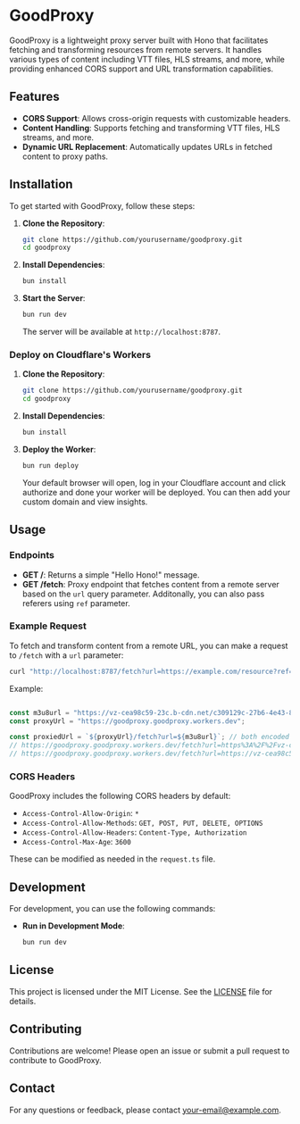 
# GoodProxy

GoodProxy is a lightweight proxy server built with Hono that facilitates fetching and transforming resources from remote servers. It handles various types of content including VTT files, HLS streams, and more, while providing enhanced CORS support and URL transformation capabilities.

## Features

- **CORS Support**: Allows cross-origin requests with customizable headers.
- **Content Handling**: Supports fetching and transforming VTT files, HLS streams, and more.
- **Dynamic URL Replacement**: Automatically updates URLs in fetched content to proxy paths.

## Installation

To get started with GoodProxy, follow these steps:

1. **Clone the Repository**:

    ```bash
    git clone https://github.com/yourusername/goodproxy.git
    cd goodproxy
    ```

2. **Install Dependencies**:

    ```bash
    bun install
    ```

3. **Start the Server**:

    ```bash
    bun run dev
    ```

    The server will be available at `http://localhost:8787`.

### Deploy on Cloudflare's Workers

1. **Clone the Repository**:

    ```bash
    git clone https://github.com/yourusername/goodproxy.git
    cd goodproxy
    ```

2. **Install Dependencies**:

    ```bash
    bun install
    ```

3. **Deploy the Worker**:

    ```bash
    bun run deploy
    ```

    Your default browser will open, log in your Cloudflare account and click authorize and done your worker will be deployed. 
    You can then add your custom domain and view insights.

## Usage

### Endpoints

- **GET /**: Returns a simple "Hello Hono!" message.
- **GET /fetch**: Proxy endpoint that fetches content from a remote server based on the `url` query parameter. Additonally, you can also pass referers using `ref` parameter.

### Example Request

To fetch and transform content from a remote URL, you can make a request to `/fetch` with a `url` parameter:

```bash
curl "http://localhost:8787/fetch?url=https://example.com/resource?ref=https://some-referer.com"
```
Example:

```ts

const m3u8url = "https://vz-cea98c59-23c.b-cdn.net/c309129c-27b6-4e43-8254-62a15c77c5ee/842x480/video.m3u8";
const proxyUrl = "https://goodproxy.goodproxy.workers.dev";

const proxiedUrl = `${proxyUrl}/fetch?url=${m3u8url}`; // both encoded and non encoded urls will work
// https://goodproxy.goodproxy.workers.dev/fetch?url=https%3A%2F%2Fvz-cea98c59-23c.b-cdn.net%2Fc309129c-27b6-4e43-8254-62a15c77c5ee%2F842x480%2Fvideo.m3u8
// https://goodproxy.goodproxy.workers.dev/fetch?url=https://vz-cea98c59-23c.b-cdn.net/c309129c-27b6-4e43-8254-62a15c77c5ee/842x480/video.m3u8
```

### CORS Headers

GoodProxy includes the following CORS headers by default:

- `Access-Control-Allow-Origin`: `*`
- `Access-Control-Allow-Methods`: `GET, POST, PUT, DELETE, OPTIONS`
- `Access-Control-Allow-Headers`: `Content-Type, Authorization`
- `Access-Control-Max-Age`: `3600`

These can be modified as needed in the `request.ts` file.

## Development

For development, you can use the following commands:

- **Run in Development Mode**:

    ```bash
    bun run dev
    ```

## License

This project is licensed under the MIT License. See the [LICENSE](LICENSE) file for details.

## Contributing

Contributions are welcome! Please open an issue or submit a pull request to contribute to GoodProxy.

## Contact

For any questions or feedback, please contact [your-email@example.com](mailto:your-email@example.com).
